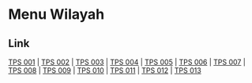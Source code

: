 # Menu Wilayah

## Link

[TPS 001](https://github.com/gigit-pemilu/pemilu-2024-71-sulawesi-utara/tree/main/pileg-dpr/hitung-suara/sub/71-sulawesi-utara/sub/73-kota-tomohon/sub/03-tomohon-utara/sub/1005-kakaskasen-dua/sub/001-tps)
 | 
[TPS 002](https://github.com/gigit-pemilu/pemilu-2024-71-sulawesi-utara/tree/main/pileg-dpr/hitung-suara/sub/71-sulawesi-utara/sub/73-kota-tomohon/sub/03-tomohon-utara/sub/1005-kakaskasen-dua/sub/002-tps)
 | 
[TPS 003](https://github.com/gigit-pemilu/pemilu-2024-71-sulawesi-utara/tree/main/pileg-dpr/hitung-suara/sub/71-sulawesi-utara/sub/73-kota-tomohon/sub/03-tomohon-utara/sub/1005-kakaskasen-dua/sub/003-tps)
 | 
[TPS 004](https://github.com/gigit-pemilu/pemilu-2024-71-sulawesi-utara/tree/main/pileg-dpr/hitung-suara/sub/71-sulawesi-utara/sub/73-kota-tomohon/sub/03-tomohon-utara/sub/1005-kakaskasen-dua/sub/004-tps)
 | 
[TPS 005](https://github.com/gigit-pemilu/pemilu-2024-71-sulawesi-utara/tree/main/pileg-dpr/hitung-suara/sub/71-sulawesi-utara/sub/73-kota-tomohon/sub/03-tomohon-utara/sub/1005-kakaskasen-dua/sub/005-tps)
 | 
[TPS 006](https://github.com/gigit-pemilu/pemilu-2024-71-sulawesi-utara/tree/main/pileg-dpr/hitung-suara/sub/71-sulawesi-utara/sub/73-kota-tomohon/sub/03-tomohon-utara/sub/1005-kakaskasen-dua/sub/006-tps)
 | 
[TPS 007](https://github.com/gigit-pemilu/pemilu-2024-71-sulawesi-utara/tree/main/pileg-dpr/hitung-suara/sub/71-sulawesi-utara/sub/73-kota-tomohon/sub/03-tomohon-utara/sub/1005-kakaskasen-dua/sub/007-tps)
 | 
[TPS 008](https://github.com/gigit-pemilu/pemilu-2024-71-sulawesi-utara/tree/main/pileg-dpr/hitung-suara/sub/71-sulawesi-utara/sub/73-kota-tomohon/sub/03-tomohon-utara/sub/1005-kakaskasen-dua/sub/008-tps)
 | 
[TPS 009](https://github.com/gigit-pemilu/pemilu-2024-71-sulawesi-utara/tree/main/pileg-dpr/hitung-suara/sub/71-sulawesi-utara/sub/73-kota-tomohon/sub/03-tomohon-utara/sub/1005-kakaskasen-dua/sub/009-tps)
 | 
[TPS 010](https://github.com/gigit-pemilu/pemilu-2024-71-sulawesi-utara/tree/main/pileg-dpr/hitung-suara/sub/71-sulawesi-utara/sub/73-kota-tomohon/sub/03-tomohon-utara/sub/1005-kakaskasen-dua/sub/010-tps)
 | 
[TPS 011](https://github.com/gigit-pemilu/pemilu-2024-71-sulawesi-utara/tree/main/pileg-dpr/hitung-suara/sub/71-sulawesi-utara/sub/73-kota-tomohon/sub/03-tomohon-utara/sub/1005-kakaskasen-dua/sub/011-tps)
 | 
[TPS 012](https://github.com/gigit-pemilu/pemilu-2024-71-sulawesi-utara/tree/main/pileg-dpr/hitung-suara/sub/71-sulawesi-utara/sub/73-kota-tomohon/sub/03-tomohon-utara/sub/1005-kakaskasen-dua/sub/012-tps)
 | 
[TPS 013](https://github.com/gigit-pemilu/pemilu-2024-71-sulawesi-utara/tree/main/pileg-dpr/hitung-suara/sub/71-sulawesi-utara/sub/73-kota-tomohon/sub/03-tomohon-utara/sub/1005-kakaskasen-dua/sub/013-tps)

